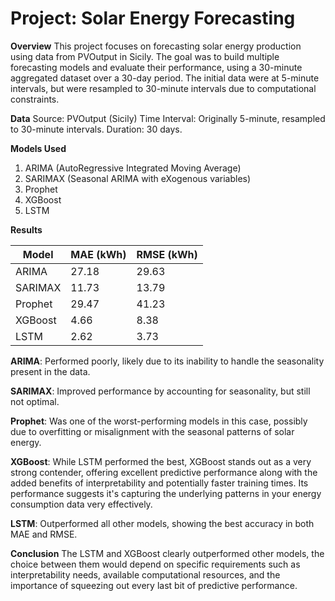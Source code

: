 # Project: Solar Energy Forecasting
**Overview**
This project focuses on forecasting solar energy production using data from PVOutput in Sicily. The goal was to build multiple forecasting models and evaluate their performance, using a 30-minute aggregated dataset over a 30-day period. The initial data were at 5-minute intervals, but were resampled to 30-minute intervals due to computational constraints.

**Data**
Source: PVOutput (Sicily)
Time Interval: Originally 5-minute, resampled to 30-minute intervals.
Duration: 30 days.

**Models Used**
1. ARIMA (AutoRegressive Integrated Moving Average)
2. SARIMAX (Seasonal ARIMA with eXogenous variables)
3. Prophet
4. XGBoost
5. LSTM

**Results**

| Model   | MAE (kWh) | RMSE (kWh) |
|---------|-----------|------------|
| ARIMA   | 27.18     | 29.63      |
| SARIMAX | 11.73     | 13.79      |
| Prophet | 29.47     | 41.23      |
| XGBoost | 4.66      | 8.38       |
| LSTM    | 2.62      | 3.73       |

**ARIMA**: Performed poorly, likely due to its inability to handle the seasonality present in the data.

**SARIMAX**: Improved performance by accounting for seasonality, but still not optimal.

**Prophet**: Was one of the worst-performing models in this case, possibly due to overfitting or misalignment with the seasonal patterns of solar energy.

**XGBoost**: While LSTM performed the best, XGBoost stands out as a very strong contender, offering excellent predictive performance along with the added benefits of interpretability and potentially faster training times. Its performance suggests it's capturing the underlying patterns in your energy consumption data very effectively.

**LSTM**: Outperformed all other models, showing the best accuracy in both MAE and RMSE.

**Conclusion**
The LSTM and XGBoost clearly outperformed other models, the choice between them would depend on specific requirements such as interpretability needs, available computational resources, and the importance of squeezing out every last bit of predictive performance.
